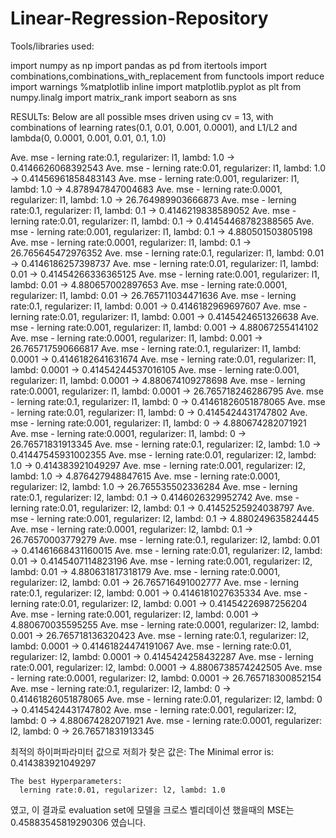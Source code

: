 # Linear-Regression-Repository

Tools/libraries used:

import numpy as np
import pandas as pd
from itertools import combinations,combinations_with_replacement
from functools import reduce
import warnings
%matplotlib inline
import matplotlib.pyplot as plt
from numpy.linalg import matrix_rank
import seaborn as sns


RESULTs:
Below are all possible mses driven using cv = 13, with combinations of learning rates(0.1, 0.01, 0.001, 0.0001), and L1/L2 and lambda(0, 0.0001, 0.001, 0.01, 0.1, 1.0)


Ave. mse - lerning rate:0.1, regularizer: l1, lambd: 1.0 -> 0.4146626068392543
Ave. mse - lerning rate:0.01, regularizer: l1, lambd: 1.0 -> 0.41456961858483143
Ave. mse - lerning rate:0.001, regularizer: l1, lambd: 1.0 -> 4.878947847004683
Ave. mse - lerning rate:0.0001, regularizer: l1, lambd: 1.0 -> 26.764989903666873
Ave. mse - lerning rate:0.1, regularizer: l1, lambd: 0.1 -> 0.4146219838589052
Ave. mse - lerning rate:0.01, regularizer: l1, lambd: 0.1 -> 0.41454468782388565
Ave. mse - lerning rate:0.001, regularizer: l1, lambd: 0.1 -> 4.880501503805198
Ave. mse - lerning rate:0.0001, regularizer: l1, lambd: 0.1 -> 26.765645472976352
Ave. mse - lerning rate:0.1, regularizer: l1, lambd: 0.01 -> 0.4146186257398737
Ave. mse - lerning rate:0.01, regularizer: l1, lambd: 0.01 -> 0.41454266336365125
Ave. mse - lerning rate:0.001, regularizer: l1, lambd: 0.01 -> 4.880657002897653
Ave. mse - lerning rate:0.0001, regularizer: l1, lambd: 0.01 -> 26.765711034471636
Ave. mse - lerning rate:0.1, regularizer: l1, lambd: 0.001 -> 0.4146182969697607
Ave. mse - lerning rate:0.01, regularizer: l1, lambd: 0.001 -> 0.4145424651326638
Ave. mse - lerning rate:0.001, regularizer: l1, lambd: 0.001 -> 4.88067255414102
Ave. mse - lerning rate:0.0001, regularizer: l1, lambd: 0.001 -> 26.765717590666817
Ave. mse - lerning rate:0.1, regularizer: l1, lambd: 0.0001 -> 0.4146182641631674
Ave. mse - lerning rate:0.01, regularizer: l1, lambd: 0.0001 -> 0.41454244537016105
Ave. mse - lerning rate:0.001, regularizer: l1, lambd: 0.0001 -> 4.880674109278698
Ave. mse - lerning rate:0.0001, regularizer: l1, lambd: 0.0001 -> 26.765718246286795
Ave. mse - lerning rate:0.1, regularizer: l1, lambd: 0 -> 0.41461826051878065
Ave. mse - lerning rate:0.01, regularizer: l1, lambd: 0 -> 0.4145424431747802
Ave. mse - lerning rate:0.001, regularizer: l1, lambd: 0 -> 4.880674282071921
Ave. mse - lerning rate:0.0001, regularizer: l1, lambd: 0 -> 26.76571831913345
Ave. mse - lerning rate:0.1, regularizer: l2, lambd: 1.0 -> 0.41447545931002355
Ave. mse - lerning rate:0.01, regularizer: l2, lambd: 1.0 -> 0.414383921049297
Ave. mse - lerning rate:0.001, regularizer: l2, lambd: 1.0 -> 4.876427948847615
Ave. mse - lerning rate:0.0001, regularizer: l2, lambd: 1.0 -> 26.765535502336284
Ave. mse - lerning rate:0.1, regularizer: l2, lambd: 0.1 -> 0.4146026329952742
Ave. mse - lerning rate:0.01, regularizer: l2, lambd: 0.1 -> 0.41452525924038797
Ave. mse - lerning rate:0.001, regularizer: l2, lambd: 0.1 -> 4.880249635824445
Ave. mse - lerning rate:0.0001, regularizer: l2, lambd: 0.1 -> 26.76570003779279
Ave. mse - lerning rate:0.1, regularizer: l2, lambd: 0.01 -> 0.41461668431160015
Ave. mse - lerning rate:0.01, regularizer: l2, lambd: 0.01 -> 0.4145407114823196
Ave. mse - lerning rate:0.001, regularizer: l2, lambd: 0.01 -> 4.880631817318179
Ave. mse - lerning rate:0.0001, regularizer: l2, lambd: 0.01 -> 26.765716491002777
Ave. mse - lerning rate:0.1, regularizer: l2, lambd: 0.001 -> 0.4146181027635334
Ave. mse - lerning rate:0.01, regularizer: l2, lambd: 0.001 -> 0.41454226987256204
Ave. mse - lerning rate:0.001, regularizer: l2, lambd: 0.001 -> 4.880670035595255
Ave. mse - lerning rate:0.0001, regularizer: l2, lambd: 0.001 -> 26.765718136320423
Ave. mse - lerning rate:0.1, regularizer: l2, lambd: 0.0001 -> 0.41461824474191067
Ave. mse - lerning rate:0.01, regularizer: l2, lambd: 0.0001 -> 0.4145424258432287
Ave. mse - lerning rate:0.001, regularizer: l2, lambd: 0.0001 -> 4.8806738574242505
Ave. mse - lerning rate:0.0001, regularizer: l2, lambd: 0.0001 -> 26.765718300852154
Ave. mse - lerning rate:0.1, regularizer: l2, lambd: 0 -> 0.41461826051878065
Ave. mse - lerning rate:0.01, regularizer: l2, lambd: 0 -> 0.4145424431747802
Ave. mse - lerning rate:0.001, regularizer: l2, lambd: 0 -> 4.880674282071921
Ave. mse - lerning rate:0.0001, regularizer: l2, lambd: 0 -> 26.76571831913345

최적의 하이퍼파라미터 값으로 저희가 찾은 값은:
    The Minimal error is:  0.414383921049297

    The best Hyperparameters: 
      lerning rate:0.01, regularizer: l2, lambd: 1.0
      
였고, 이 결과로 evaluation set에 모델을 크로스 벨리데이션 했을때의 MSE는 0.45883545819290306 였습니다.

